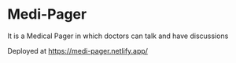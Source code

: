 # Medi-Pager

It is a Medical Pager in which doctors can talk and have discussions  

Deployed at https://medi-pager.netlify.app/

